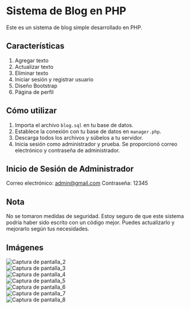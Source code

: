 # Sistema de Blog en PHP

Este es un sistema de blog simple desarrollado en PHP.

## Características

1. Agregar texto
2. Actualizar texto
3. Eliminar texto
4. Iniciar sesión y registrar usuario
5. Diseño Bootstrap
6. Página de perfil

## Cómo utilizar

1. Importa el archivo `blog.sql` en tu base de datos.
2. Establece la conexión con tu base de datos en `manager.php`.
3. Descarga todos los archivos y súbelos a tu servidor.
4. Inicia sesión como administrador y prueba. Se proporcionó correo electrónico y contraseña de administrador.

## Inicio de Sesión de Administrador

Correo electrónico: admin@gmail.com
Contraseña: 12345

## Nota

No se tomaron medidas de seguridad. Estoy seguro de que este sistema podría haber sido escrito con un código mejor. Puedes actualizarlo y mejorarlo según tus necesidades.

## Imágenes

![Captura de pantalla_2](https://user-images.githubusercontent.com/110834643/185799028-24655337-3141-4d75-9533-5b7de95d2347.png)<br/>
![Captura de pantalla_3](https://user-images.githubusercontent.com/110834643/185799048-ba775440-d64a-4a1d-81d8-409cb1ad3c65.png)
<br/>
![Captura de pantalla_4](https://user-images.githubusercontent.com/110834643/185799075-9ff85224-b990-467c-8458-fa45bc8a33c7.png)<br/>
![Captura de pantalla_5](https://user-images.githubusercontent.com/110834643/185799096-f1db3623-cd54-4365-a5a7-32f37bcfb0c3.png)
<br/>
![Captura de pantalla_6](https://user-images.githubusercontent.com/110834643/185799127-799e9e47-9705-4623-86c9-7effa004da2c.png)
<br/>
![Captura de pantalla_7](https://user-images.githubusercontent.com/110834643/185799193-bc088a01-6c6b-4da5-b049-9fa1e19347d0.png)
<br/>
![Captura de pantalla_8](https://user-images.githubusercontent.com/110834643/185799209-04f02e2d-18c2-4a68-93bb-884d0d834f28.png)










